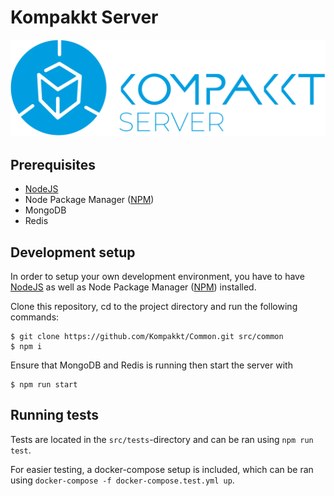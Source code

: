 # Kompakkt Server

<p align="center">
    <img src="https://github.com/Kompakkt/Assets/raw/main/server-logo.png" alt="Kompakkt Logo" width="600">
</p>

## Prerequisites

- [NodeJS](https://nodejs.org/en/)
- Node Package Manager ([NPM](https://www.npmjs.com/))
- MongoDB
- Redis

## Development setup

In order to setup your own development environment, you have to have [NodeJS](https://nodejs.org/en/) as well as Node Package Manager ([NPM](https://www.npmjs.com/)) installed.

Clone this repository, cd to the project directory and run the following commands:

```
$ git clone https://github.com/Kompakkt/Common.git src/common
$ npm i
```

Ensure that MongoDB and Redis is running then start the server with

```
$ npm run start
```

## Running tests

Tests are located in the `src/tests`-directory and can be ran using `npm run test`.

For easier testing, a docker-compose setup is included, which can be ran using `docker-compose -f docker-compose.test.yml up`.
